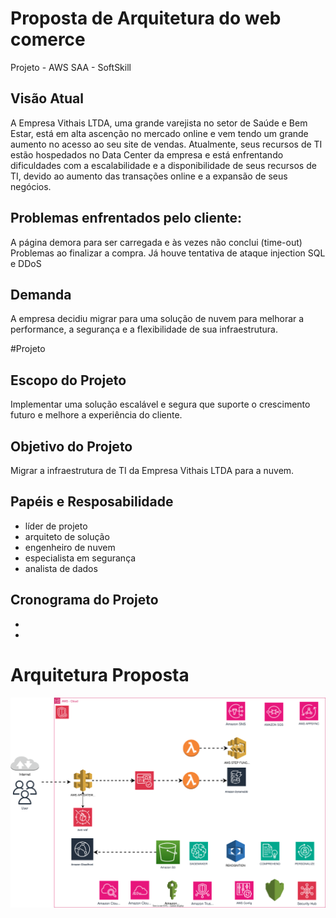 # Proposta de Arquitetura do web comerce
Projeto - AWS SAA - SoftSkill

  ## Visão Atual
  A Empresa Vithais LTDA, uma grande varejista no setor de Saúde e Bem Estar, está em alta ascenção no mercado online e vem tendo um grande aumento no acesso ao seu site de vendas.
  Atualmente, seus recursos de TI estão hospedados no Data Center da empresa e está enfrentando dificuldades com a escalabilidade e a disponibilidade de seus recursos de TI, devido ao aumento das transações online e a 
  expansão de seus negócios.


  ## Problemas enfrentados pelo cliente:
  A página demora para ser carregada e às vezes não conclui (time-out)
  Problemas ao finalizar a compra.
  Já houve tentativa de ataque injection SQL e DDoS


  ## Demanda
  A empresa decidiu migrar para uma solução de nuvem para melhorar a performance, a segurança e a flexibilidade de sua infraestrutura.


#Projeto
  ## Escopo do Projeto
  Implementar uma solução escalável e segura que suporte o crescimento futuro e melhore a experiência do cliente.
  
  ## Objetivo do Projeto
  Migrar a infraestrutura de TI da Empresa Vithais LTDA para a nuvem.


  ## Papéis e Resposabilidade
  - líder de projeto
  - arquiteto de solução
  - engenheiro de nuvem
  - especialista em segurança
  - analista de dados


  ## Cronograma do Projeto
  - 
  - 


# Arquitetura Proposta

![Diagrama - Arquitetura](https://github.com/Chrisshimi/saa_softskills/blob/main/Diagrama%20SAASSkills.svg)
